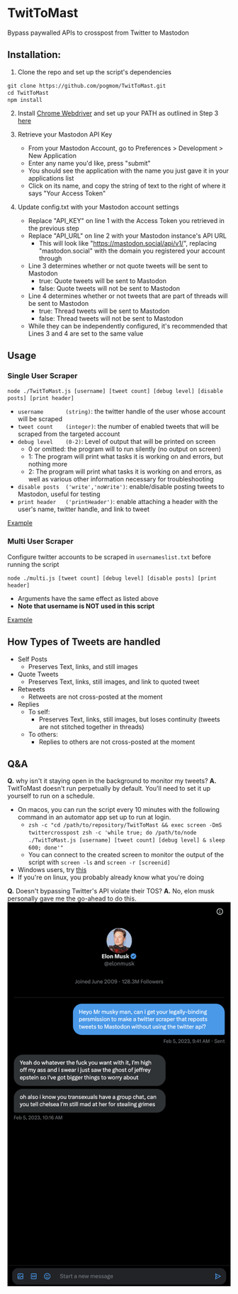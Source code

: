 # TwitToMast
Bypass paywalled APIs to crosspost from Twitter to Mastodon

## Installation:

1. Clone the repo and set up the script's dependencies
```
git clone https://github.com/pogmom/TwitToMast.git
cd TwitToMast
npm install
```

2. Install [Chrome Webdriver](https://chromedriver.chromium.org/downloads) and set up your PATH as outlined in Step 3 [here](https://www.selenium.dev/documentation/webdriver/getting_started/install_drivers/)

3. Retrieve your Mastodon API Key
	- From your Mastodon Account, go to Preferences > Development > New Application
	- Enter any name you'd like, press "submit"
	- You should see the application with the name you just gave it in your applications list
	- Click on its name, and copy the string of text to the right of where it says "Your Access Token"
	
4. Update config.txt with your Mastodon account settings
	- Replace "API_KEY" on line 1 with the Access Token you retrieved in the previous step
	- Replace "API_URL" on line 2 with your Mastodon instance's API URL
		- This will look like "https://mastodon.social/api/v1/", replacing "mastodon.social" with the domain you registered your account through
	- Line 3 determines whether or not quote tweets will be sent to Mastodon
		- true: Quote tweets will be sent to Mastodon
		- false: Quote tweets will not be sent to Mastodon
	- Line 4 determines whether or not tweets that are part of threads will be sent to Mastodon
		- true: Thread tweets will be sent to Mastodon
		- false: Thread tweets will not be sent to Mastodon
	- While they can be independently configured, it's recommended that Lines 3 and 4 are set to the same value
	
## Usage

### Single User Scraper

```
node ./TwitToMast.js [username] [tweet count] [debug level] [disable posts] [print header]
```
- `username       (string)`: the twitter handle of the user whose account will be scraped
- `tweet count    (integer)`: the number of enabled tweets that will be scraped from the targeted account
- `debug level    (0-2)`: Level of output that will be printed on screen
	- 0 or omitted: the program will to run silently (no output on screen)
	- 1: The program will print what tasks it is working on and errors, but nothing more
	- 2: The program will print what tasks it is working on and errors, as well as various other information necessary for troubleshooting
- `disable posts  ('write','noWrite')`: enable/disable posting tweets to Mastodon, useful for testing
- `print header   ('printHeader')`: enable attaching a header with the user's name, twitter handle, and link to tweet

[Example](https://tech.lgbt/@pogmommy)
	
### Multi User Scraper

Configure twitter accounts to be scraped in `usernameslist.txt` before running the script
```
node ./multi.js [tweet count] [debug level] [disable posts] [print header]
```
- Arguments have the same effect as listed above
- **Note that username is NOT used in this script**

[Example](https://techhub.social/@twitterscraper)

## How Types of Tweets are handled

- Self Posts
	- Preserves Text, links, and still images
- Quote Tweets
	- Preserves Text, links, still images, and link to quoted tweet
- Retweets
	- Retweets are not cross-posted at the moment
- Replies
	- To self:
		- Preserves Text, links, still images, but loses continuity (tweets are not stitched together in threads)
	- To others:
		- Replies to others are not cross-posted at the moment
	
## Q&A
**Q.** why isn't it staying open in the background to monitor my tweets?
**A.** TwitToMast doesn't run perpetually by default. You'll need to set it up yourself to run on a schedule.

- On macos, you can run the script every 10 minutes with the following command in an automator app set up to run at login.
	- `zsh -c "cd /path/to/repository/TwitToMast && exec screen -DmS twittercrosspost zsh -c 'while true; do /path/to/node ./TwitToMast.js [username] [tweet count] [debug level] & sleep 600; done'"`
	- You can connect to the created screen to monitor the output of the script with `screen -ls` and `screen -r [screenid]`
- Windows users, try [this](https://joshuatz.com/posts/2020/using-windows-task-scheduler-to-automate-nodejs-scripts/)
- If you're on linux, you probably already know what you're doing

**Q.** Doesn't bypassing Twitter's API violate their TOS?
**A.** No, elon musk personally gave me the go-ahead to do this.
![Proof](https://github.com/pogmom/TwitToMast/raw/main/api_license.png)